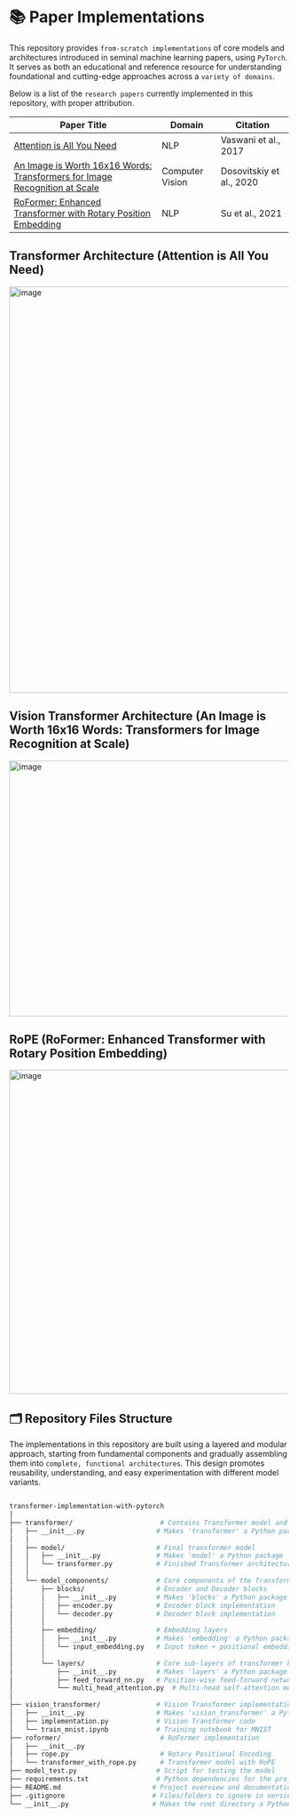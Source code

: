 # 📚 Paper Implementations

This repository provides `from-scratch implementations` of core models and architectures introduced in seminal machine learning papers, using `PyTorch`. It serves as both an educational and reference resource for understanding foundational and cutting-edge approaches across a `variety of domains`.

Below is a list of the `research papers` currently implemented in this repository, with proper attribution.

| Paper Title                                                                                                    | Domain          | Citation                 |
| -------------------------------------------------------------------------------------------------------------- | --------------- | ------------------------ |
| [Attention is All You Need](https://arxiv.org/abs/1706.03762)                                                  | NLP             | Vaswani et al., 2017     |
| [An Image is Worth 16x16 Words: Transformers for Image Recognition at Scale](https://arxiv.org/abs/2010.11929) | Computer Vision | Dosovitskiy et al., 2020 |
| [RoFormer: Enhanced Transformer with Rotary Position Embedding](https://arxiv.org/abs/2104.09864)              | NLP             | Su et al., 2021          |


## Transformer Architecture (Attention is All You Need)

<img width="556" height="731" alt="image" src="https://github.com/user-attachments/assets/0d434c8d-d2ab-494d-8895-cf504a5a4417" />

## Vision Transformer Architecture (An Image is Worth 16x16 Words: Transformers for Image Recognition at Scale)

<img width="908" height="460" alt="image" src="https://github.com/user-attachments/assets/fb251aae-a183-4961-9133-3d0ee60b15a6" />

## RoPE (RoFormer: Enhanced Transformer with Rotary Position Embedding)

<img width="1026" height="583" alt="image" src="https://github.com/user-attachments/assets/87ffe32f-e1d4-4fa4-834a-2d260b1d0939" />



## 🗂️ Repository Files Structure 

The implementations in this repository are built using a layered and modular approach, starting from fundamental components and gradually assembling them into `complete, functional architectures`. This design promotes reusability, understanding, and easy experimentation with different model variants.

```bash

transformer-implementation-with-pytorch
│
├── transformer/                      # Contains Transformer model and components
│   ├── __init__.py                  # Makes 'transformer' a Python package
│   │
│   ├── model/                       # Final transformer model
│   │   ├── __init__.py              # Makes 'model' a Python package
│   │   └── transformer.py           # Finished Transformer architecture
│   │
│   └── model_components/            # Core components of the Transformer model
│       ├── blocks/                  # Encoder and Decoder blocks
│       │   ├── __init__.py          # Makes 'blocks' a Python package
│       │   ├── encoder.py           # Encoder block implementation
│       │   └── decoder.py           # Decoder block implementation
│       │
│       ├── embedding/               # Embedding layers
│       │   ├── __init__.py          # Makes 'embedding' a Python package
│       │   └── input_embedding.py   # Input token + positional embedding
│       │
│       └── layers/                  # Core sub-layers of transformer blocks
│           ├── __init__.py          # Makes 'layers' a Python package
│           ├── feed_forward_nn.py   # Position-wise feed-forward network
│           └── multi_head_attention.py  # Multi-head self-attention mechanism
│
├── vision_transformer/              # Vision Transformer implementation
│   ├── __init__.py                  # Makes 'vision_transformer' a Python package
│   ├── implementation.py            # Vision Transformer code
│   └── train_mnist.ipynb            # Training notebook for MNIST
├── roformer/                         # RoFormer implementation
│   ├── __init__.py                  
│   ├── rope.py                       # Rotary Positional Encoding
│   └── transformer_with_rope.py      # Transformer model with RoPE
├── model_test.py                    # Script for testing the model
├── requirements.txt                 # Python dependencies for the project
├── README.md                       # Project overview and documentation
├── .gitignore                      # Files/folders to ignore in version control
└── __init__.py                     # Makes the root directory a Python package


``` 






